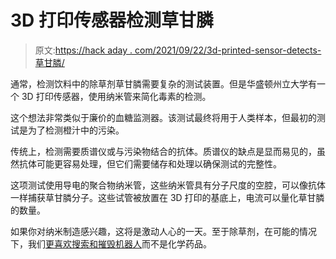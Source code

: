 # 3D 打印传感器检测草甘膦

> 原文:[https://hack aday . com/2021/09/22/3d-printed-sensor-detects-草甘膦/](https://hackaday.com/2021/09/22/3d-printed-sensor-detects-glyphosate/)

通常，检测饮料中的除草剂草甘膦需要复杂的测试装置。但是华盛顿州立大学有一个 3D 打印传感器，使用纳米管来简化毒素的检测。

这个想法非常类似于廉价的血糖监测器。该测试最终将用于人类样本，但最初的测试是为了检测橙汁中的污染。

传统上，检测需要质谱仪或与污染物结合的抗体。质谱仪的缺点是显而易见的，虽然抗体可能更容易处理，但它们需要储存和处理以确保测试的完整性。

这项测试使用导电的聚合物纳米管，这些纳米管具有分子尺度的空腔，可以像抗体一样捕获草甘膦分子。这些试管被放置在 3D 打印的基底上，电流可以量化草甘膦的数量。

如果你对纳米制造感兴趣，这将是激动人心的一天。至于除草剂，在可能的情况下，我们[更喜欢搜索和摧毁机器人](https://hackaday.com/2017/05/18/robot-lives-in-your-garden-and-eats-the-weeds/)而不是化学药品。